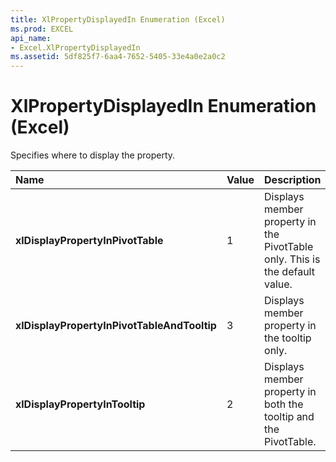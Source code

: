 ```yaml
---
title: XlPropertyDisplayedIn Enumeration (Excel)
ms.prod: EXCEL
api_name:
- Excel.XlPropertyDisplayedIn
ms.assetid: 5df825f7-6aa4-7652-5405-33e4a0e2a0c2
---
```



# XlPropertyDisplayedIn Enumeration (Excel)

Specifies where to display the property.



|**Name**|**Value**|**Description**|
|:-----|:-----|:-----|
| **xlDisplayPropertyInPivotTable**|1|Displays member property in the PivotTable only. This is the default value.|
| **xlDisplayPropertyInPivotTableAndTooltip**|3|Displays member property in the tooltip only.|
| **xlDisplayPropertyInTooltip**|2|Displays member property in both the tooltip and the PivotTable. |

